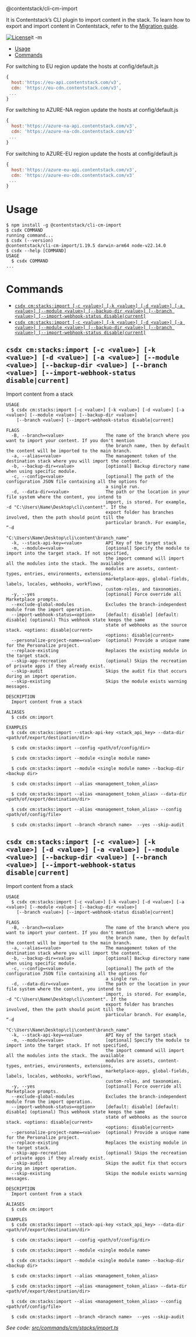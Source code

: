 @contentstack/cli-cm-import

It is Contentstack’s CLI plugin to import content in the stack. To learn how to export and import content in Contentstack, refer to the [Migration guide](https://www.contentstack.com/docs/developers/cli/migration/).

[![License](https://img.shields.io/npm/l/@contentstack/cli)](https://github.com/contentstack/cli/blob/main/LICENSE)it -m

<!-- toc -->
* [Usage](#usage)
* [Commands](#commands)
<!-- tocstop -->

For switching to EU region update the hosts at config/default.js

```js
{
  host:'https://eu-api.contentstack.com/v3',
  cdn: 'https://eu-cdn.contentstack.com/v3',
 ...
}
```

For switching to AZURE-NA region update the hosts at config/default.js

```js
{
  host:'https://azure-na-api.contentstack.com/v3',
  cdn: 'https://azure-na-cdn.contentstack.com/v3'
 ...
}
```

For switching to AZURE-EU region update the hosts at config/default.js

```js
{
  host:'https://azure-eu-api.contentstack.com/v3',
  cdn: 'https://azure-eu-cdn.contentstack.com/v3'
 ...
}
```

# Usage

<!-- usage -->
```sh-session
$ npm install -g @contentstack/cli-cm-import
$ csdx COMMAND
running command...
$ csdx (--version)
@contentstack/cli-cm-import/1.19.5 darwin-arm64 node-v22.14.0
$ csdx --help [COMMAND]
USAGE
  $ csdx COMMAND
...
```
<!-- usagestop -->

# Commands

<!-- commands -->
* [`csdx cm:stacks:import [-c <value>] [-k <value>] [-d <value>] [-a <value>] [--module <value>] [--backup-dir <value>] [--branch <value>] [--import-webhook-status disable|current]`](#csdx-cmstacksimport--c-value--k-value--d-value--a-value---module-value---backup-dir-value---branch-value---import-webhook-status-disablecurrent)
* [`csdx cm:stacks:import [-c <value>] [-k <value>] [-d <value>] [-a <value>] [--module <value>] [--backup-dir <value>] [--branch <value>] [--import-webhook-status disable|current]`](#csdx-cmstacksimport--c-value--k-value--d-value--a-value---module-value---backup-dir-value---branch-value---import-webhook-status-disablecurrent-1)

## `csdx cm:stacks:import [-c <value>] [-k <value>] [-d <value>] [-a <value>] [--module <value>] [--backup-dir <value>] [--branch <value>] [--import-webhook-status disable|current]`

Import content from a stack

```
USAGE
  $ csdx cm:stacks:import [-c <value>] [-k <value>] [-d <value>] [-a <value>] [--module <value>] [--backup-dir <value>]
    [--branch <value>] [--import-webhook-status disable|current]

FLAGS
  -B, --branch=<value>                The name of the branch where you want to import your content. If you don't mention
                                      the branch name, then by default the content will be imported to the main branch.
  -a, --alias=<value>                 The management token of the destination stack where you will import the content.
  -b, --backup-dir=<value>            [optional] Backup directory name when using specific module.
  -c, --config=<value>                [optional] The path of the configuration JSON file containing all the options for
                                      a single run.
  -d, --data-dir=<value>              The path or the location in your file system where the content, you intend to
                                      import, is stored. For example, -d "C:\Users\Name\Desktop\cli\content". If the
                                      export folder has branches involved, then the path should point till the
                                      particular branch. For example, “-d
                                      "C:\Users\Name\Desktop\cli\content\branch_name"
  -k, --stack-api-key=<value>         API Key of the target stack
  -m, --module=<value>                [optional] Specify the module to import into the target stack. If not specified,
                                      the import command will import all the modules into the stack. The available
                                      modules are assets, content-types, entries, environments, extensions,
                                      marketplace-apps, global-fields, labels, locales, webhooks, workflows,
                                      custom-roles, and taxonomies.
  -y, --yes                           [optional] Force override all Marketplace prompts.
  --exclude-global-modules            Excludes the branch-independent module from the import operation.
  --import-webhook-status=<option>    [default: disable] [default: disable] (optional) This webhook state keeps the same
                                      state of webhooks as the source stack. <options: disable|current>
                                      <options: disable|current>
  --personalize-project-name=<value>  (optional) Provide a unique name for the Personalize project.
  --replace-existing                  Replaces the existing module in the target stack.
  --skip-app-recreation               (optional) Skips the recreation of private apps if they already exist.
  --skip-audit                        Skips the audit fix that occurs during an import operation.
  --skip-existing                     Skips the module exists warning messages.

DESCRIPTION
  Import content from a stack

ALIASES
  $ csdx cm:import

EXAMPLES
  $ csdx cm:stacks:import --stack-api-key <stack_api_key> --data-dir <path/of/export/destination/dir>

  $ csdx cm:stacks:import --config <path/of/config/dir>

  $ csdx cm:stacks:import --module <single module name>

  $ csdx cm:stacks:import --module <single module name> --backup-dir <backup dir>

  $ csdx cm:stacks:import --alias <management_token_alias>

  $ csdx cm:stacks:import --alias <management_token_alias> --data-dir <path/of/export/destination/dir>

  $ csdx cm:stacks:import --alias <management_token_alias> --config <path/of/config/file>

  $ csdx cm:stacks:import --branch <branch name>  --yes --skip-audit
```

## `csdx cm:stacks:import [-c <value>] [-k <value>] [-d <value>] [-a <value>] [--module <value>] [--backup-dir <value>] [--branch <value>] [--import-webhook-status disable|current]`

Import content from a stack

```
USAGE
  $ csdx cm:stacks:import [-c <value>] [-k <value>] [-d <value>] [-a <value>] [--module <value>] [--backup-dir <value>]
    [--branch <value>] [--import-webhook-status disable|current]

FLAGS
  -B, --branch=<value>                The name of the branch where you want to import your content. If you don't mention
                                      the branch name, then by default the content will be imported to the main branch.
  -a, --alias=<value>                 The management token of the destination stack where you will import the content.
  -b, --backup-dir=<value>            [optional] Backup directory name when using specific module.
  -c, --config=<value>                [optional] The path of the configuration JSON file containing all the options for
                                      a single run.
  -d, --data-dir=<value>              The path or the location in your file system where the content, you intend to
                                      import, is stored. For example, -d "C:\Users\Name\Desktop\cli\content". If the
                                      export folder has branches involved, then the path should point till the
                                      particular branch. For example, “-d
                                      "C:\Users\Name\Desktop\cli\content\branch_name"
  -k, --stack-api-key=<value>         API Key of the target stack
  -m, --module=<value>                [optional] Specify the module to import into the target stack. If not specified,
                                      the import command will import all the modules into the stack. The available
                                      modules are assets, content-types, entries, environments, extensions,
                                      marketplace-apps, global-fields, labels, locales, webhooks, workflows,
                                      custom-roles, and taxonomies.
  -y, --yes                           [optional] Force override all Marketplace prompts.
  --exclude-global-modules            Excludes the branch-independent module from the import operation.
  --import-webhook-status=<option>    [default: disable] [default: disable] (optional) This webhook state keeps the same
                                      state of webhooks as the source stack. <options: disable|current>
                                      <options: disable|current>
  --personalize-project-name=<value>  (optional) Provide a unique name for the Personalize project.
  --replace-existing                  Replaces the existing module in the target stack.
  --skip-app-recreation               (optional) Skips the recreation of private apps if they already exist.
  --skip-audit                        Skips the audit fix that occurs during an import operation.
  --skip-existing                     Skips the module exists warning messages.

DESCRIPTION
  Import content from a stack

ALIASES
  $ csdx cm:import

EXAMPLES
  $ csdx cm:stacks:import --stack-api-key <stack_api_key> --data-dir <path/of/export/destination/dir>

  $ csdx cm:stacks:import --config <path/of/config/dir>

  $ csdx cm:stacks:import --module <single module name>

  $ csdx cm:stacks:import --module <single module name> --backup-dir <backup dir>

  $ csdx cm:stacks:import --alias <management_token_alias>

  $ csdx cm:stacks:import --alias <management_token_alias> --data-dir <path/of/export/destination/dir>

  $ csdx cm:stacks:import --alias <management_token_alias> --config <path/of/config/file>

  $ csdx cm:stacks:import --branch <branch name>  --yes --skip-audit
```

_See code: [src/commands/cm/stacks/import.ts](https://github.com/contentstack/cli/blob/main/packages/contentstack-import/src/commands/cm/stacks/import.ts)_
<!-- commandsstop -->
